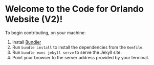 # Welcome to the Code for Orlando Website (V2)!

To begin contributing, on your machine:
1. Install [Bundler](https://bundler.io)
2. Run `bundle install` to install the dependencies from the `Gemfile`.
3. Run `bundle exec jekyll serve` to serve the Jekyll site. 
4. Point your browser to the server address provided by your terminal.